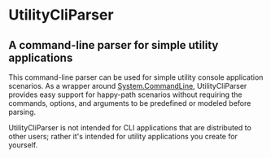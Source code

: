 # UtilityCliParser

## A command-line parser for simple utility applications

This command-line parser can be used for simple utility console application scenarios. As a wrapper around [System.CommandLine](https://nuget.org/packages/System.CommandLine), UtilityCliParser provides easy support for happy-path scenarios without requiring the commands, options, and arguments to be predefined or modeled before parsing.

UtilityCliParser is not intended for CLI applications that are distributed to other users; rather it's intended for utility applications you create for yourself.
